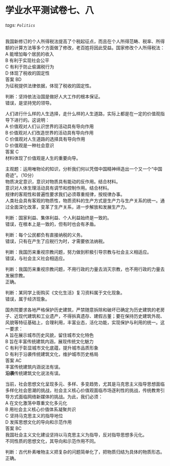 # 学业水平测试卷七、八

###### tags: `Politics`

我国新修订的个人所得税法提高了个税起征点，而且在个人所得范畴、税率、所得额的计算方法等多个方面做了修改，老百姓将因此受益。国家修改个人所得税法：  
A 能增加每个居民的收入  
B 有利于实现社会公平  
C 有利于防止偷漏税行为  
D 体现了税收的固定性  
答案 BD  
为征税提供法律依据，体现了税收的固定性。  

判断：坚持依法治国是做好人大工作的根本保证。  
错误，是坚持党的领导。

人们进行什么样的人生选择，走什么样的人生道路，实际上都是在一定的价值观指导下进行的。这说明：  
A 价值观对人们认识世界的活动具有导向作用  
B 价值观对人们改造世界的活动具有导向作用  
C 价值观对人生道路的选择具有导向作用  
D 价值观是一种社会意识  
答案 C  
材料体现了价值观是人生的重要向导。

主观题：运用唯物论的知识，分析我们何以凭借中国精神缔造出一个又一个“中国奇迹”。（10分）  
物质决定意识，意识对物质具有能动的反作用。结合材料。  
意识对人体生理活动具有调节和控制作用。结合材料。  
规律的客观性和普遍性要求我们必须尊重规律，按规律办事。  
人类社会具有客观的物质性，物质资料的生产方式是生产力与生产关系的统一。通过全面深化改革，变革了生产关系，进一步解放和发展生产力。

判断：国家利益、集体利益、个人利益始终是一致的。  
错误，在根本上是一致的，但有时也会有矛盾。

判断：每个公民都负有直接纳税的义务。  
错误，只有在产生了应税行为时，才需要依法纳税。

判断：我国历来重视宗教问题，努力做到积极引导宗教与社会主义相适应。  
错误，与社会主义社会相适应。

判断：我国历来重视宗教问题，不用行政的力量去消灭宗教，也不用行政的力量去发展宗教。  
正确。

判断：某同学上街购买《文化生活》复习资料属于文化现象。  
错误，属于经济现象。

国务院要求各地严格保护历史建筑，严禁随意拆除和破坏已确定为历史建筑的老房子、近现代建筑和工业遗产，不得拆真遗存、建假古董；要在保持历史建筑外观、风貌等特征基础上，合理利用，丰富业态，活化功能，实现保护与利用的统一。这一要求：  
A 旨在展示城市历史风貌，留住城市文化特色  
B 旨在丰富传统建筑内涵，展现传统文化魅力  
C 有利于彰显城市文化底蕴，提升城市品质形象  
D 有利于沿袭传统建筑文化，维护城市历史格局  
答案 AC  
丰富传统建筑内涵说法有误。  
**沿袭**传统建筑文化说法有误。

当前，社会思想文化呈现多元、多样、多变趋势，尤其是马克思主义指导思想面临多样化社会思潮的挑战，社会主义核心价值观面临市场逐利性的挑战，传统教育引导方式面临网络新媒体的挑战。为此，我们必须：  
A 在文化激荡中尊重文化多元化  
B 用社会主义核心价值体系凝聚共识  
C 坚持马克思主义的指导地位  
D 发挥思想文化的导向和示范作用  
答案 BC  
我国社会主义文化建设坚持以马克思主义为指导，反对指导思想多元化。  
不同性质的思想文化，其导向和示范作用不同。

判断：古代朴素唯物主义把复杂的问题简单化了，把物质归结为具体的物质形态。  
正确。


